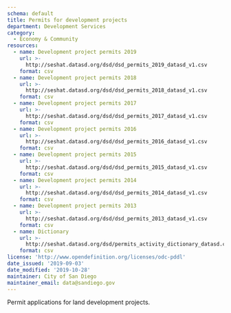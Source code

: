 ```yaml
---
schema: default
title: Permits for development projects
department: Development Services
category:
  - Economy & Community
resources:
  - name: Development project permits 2019
    url: >-
      http://seshat.datasd.org/dsd/dsd_permits_2019_datasd_v1.csv
    format: csv
  - name: Development project permits 2018
    url: >-
      http://seshat.datasd.org/dsd/dsd_permits_2018_datasd_v1.csv
    format: csv
  - name: Development project permits 2017
    url: >-
      http://seshat.datasd.org/dsd/dsd_permits_2017_datasd_v1.csv
    format: csv
  - name: Development project permits 2016
    url: >-
      http://seshat.datasd.org/dsd/dsd_permits_2016_datasd_v1.csv
    format: csv
  - name: Development project permits 2015
    url: >-
      http://seshat.datasd.org/dsd/dsd_permits_2015_datasd_v1.csv
    format: csv
  - name: Development project permits 2014
    url: >-
      http://seshat.datasd.org/dsd/dsd_permits_2014_datasd_v1.csv
    format: csv
  - name: Development project permits 2013
    url: >-
      http://seshat.datasd.org/dsd/dsd_permits_2013_datasd_v1.csv
    format: csv
  - name: Dictionary
    url: >-
      http://seshat.datasd.org/dsd/permits_activity_dictionary_datasd.csv
    format: csv
license: 'http://www.opendefinition.org/licenses/odc-pddl'
date_issued: '2019-09-03'
date_modified: '2019-10-28'
maintainer: City of San Diego
maintainer_email: data@sandiego.gov
---
```

Permit applications for land development projects.